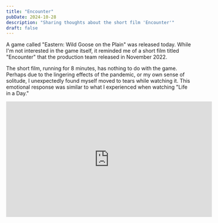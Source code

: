 ```yaml
---
title: "Encounter"
pubDate: 2024-10-28
description: "Sharing thoughts about the short film 'Encounter'"
draft: false
---
```


A game called "Eastern: Wild Goose on the Plain" was released today. While I'm not interested in the game itself, it reminded me of a short film titled "Encounter" that the production team released in November 2022.

The short film, running for 8 minutes, has nothing to do with the game. Perhaps due to the lingering effects of the pandemic, or my own sense of solitude, I unexpectedly found myself moved to tears while watching it. This emotional response was similar to what I experienced when watching "Life in a Day."

<iframe width="560" height="315" src="https://www.youtube.com/embed/FuB8ccrbDwo?si=n1_RIpb8dklnhkP2" title="YouTube video player" frameborder="0" allow="accelerometer; autoplay; clipboard-write; encrypted-media; gyroscope; picture-in-picture; web-share" referrerpolicy="strict-origin-when-cross-origin" allowfullscreen></iframe>